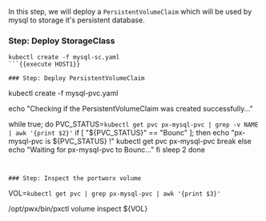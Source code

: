 In this step, we will deploy a `PersistentVolumeClaim` which will be used by mysql to storage it's persistent database.

### Step: Deploy StorageClass

```
kubectl create -f mysql-sc.yaml
```{{execute HOST1}}

### Step: Deploy PersistentVolumeClaim

```
kubectl create -f mysql-pvc.yaml

echo "Checking if the PersistentVolumeClaim was created successfully..."

while true; do
    PVC_STATUS=`kubectl get pvc px-mysql-pvc | grep -v NAME | awk '{print $2}'`
    if [ "${PVC_STATUS}" == "Bounc" ]; then
        echo "px-mysql-pvc is ${PVC_STATUS} !"
        kubectl get pvc px-mysql-pvc
        break
    else
        echo "Waiting for px-mysql-pvc to Bounc..."
    fi
    sleep 2
done
```{{execute HOST1}}


### Step: Inspect the portworx volume

```
VOL=`kubectl get pvc | grep px-mysql-pvc | awk '{print $3}'`

/opt/pwx/bin/pxctl volume inspect ${VOL}
```{{execute HOST1}}

